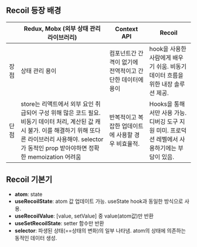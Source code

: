 ## Recoil 등장 배경

|      | Redux, Mobx (외부 상태 관리 라이브러리)                                                                                                                                                                             | Context API                                              | Recoil                                                                                         |
| ---- | ------------------------------------------------------------------------------------------------------------------------------------------------------------------------------------------------------------------- | -------------------------------------------------------- | ---------------------------------------------------------------------------------------------- |
| 장점 | 상태 관리 용이                                                                                                                                                                                                      | 컴포넌트간 간격이 없기에 전역적이고 간단한 데이터에 용이 | hook을 사용한 사람에게 배우기 쉬움. 비동기 데이터 흐름을 위한 내장 솔루션 제공.                |
| 단점 | store는 리액트에서 외부 요인 취급되어 구성 위해 많은 코드 필요. 비동기 데이터 처리, 계산된 값 캐시 불가. 이를 해결하기 위해 또다른 라이브러리 사용해야. selector가 동적인 prop 받아야하면 정확한 memoization 어려움 | 반복적이고 복잡한 업데이트에 사용할 경우 비효율적.       | Hooks을 통해서만 사용 가능. 디버깅 도구 지원 미미. 프로덕션 레벨에서 사용하기에는 부담이 있음. |

## Recoil 기본기

- **atom**: state
- **useRecoilState**: atom 값 업데이트 가능. useState hook과 동일한 방식으로 사용.
- **useRecoilValue**: [value, setValue] 중 value(atom값)만 반환
- **useSetRecoilState**: setter 함수만 반환
- **selector**: 파생된 상태(==상태의 변화)의 일부 나타냄. atom의 상태에 의존하는 동적인 데이터 생성.
